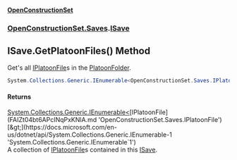 #### [OpenConstructionSet](index.md 'index')
### [OpenConstructionSet.Saves](index.md#OpenConstructionSet_Saves 'OpenConstructionSet.Saves').[ISave](Ctkxwo+aKH6hcxhzKw7nag.md 'OpenConstructionSet.Saves.ISave')
## ISave.GetPlatoonFiles() Method
Get's all [IPlatoonFile](FAIZt04bt6APcINqPxKNlA.md 'OpenConstructionSet.Saves.IPlatoonFile')s in the [PlatoonFolder](LGXJ5EQm7GOhtK+r9R+f+w.md 'OpenConstructionSet.Saves.ISave.PlatoonFolder').  
```csharp
System.Collections.Generic.IEnumerable<OpenConstructionSet.Saves.IPlatoonFile> GetPlatoonFiles();
```
#### Returns
[System.Collections.Generic.IEnumerable&lt;](https://docs.microsoft.com/en-us/dotnet/api/System.Collections.Generic.IEnumerable-1 'System.Collections.Generic.IEnumerable`1')[IPlatoonFile](FAIZt04bt6APcINqPxKNlA.md 'OpenConstructionSet.Saves.IPlatoonFile')[&gt;](https://docs.microsoft.com/en-us/dotnet/api/System.Collections.Generic.IEnumerable-1 'System.Collections.Generic.IEnumerable`1')  
A collection of [IPlatoonFile](FAIZt04bt6APcINqPxKNlA.md 'OpenConstructionSet.Saves.IPlatoonFile')s contained in this [ISave](Ctkxwo+aKH6hcxhzKw7nag.md 'OpenConstructionSet.Saves.ISave').
